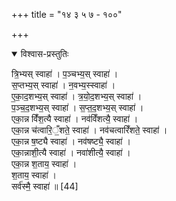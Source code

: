 +++
title = "१४ ३ ५ ७ - १००"

+++

<details open><summary>विश्वास-प्रस्तुतिः</summary>

त्रि॒भ्यस् स्वाहा॑ । प॒ञ्चभ्य॒स् स्वाहा॑ ।  
स॒प्तभ्य॒स् स्वाहा॑ । न॒वभ्य॒स्स्वाहा॑ ।  
ए॒का॒द॒शभ्य॒स् स्वाहा॑ । त्र॒यो॒द॒शभ्य॒स् स्वाहा॑ ।  
प॒ञ्च॒द॒शभ्य॒स् स्वाहा॑ । स॒प्त॒द॒शभ्य॒स् स्वाहा॑ ।  
एका॒न्न विँ॑श॒त्यै स्वाहा॑ । नव॑विँशत्यै॒ स्वाहा॑ ।  
एका॒न्न च॑त्वारि॒ँ॒शते॒ स्वाहा॑ । नव॑चत्वारिँशते॒ स्वाहा॑ ।  
एका॒न्न ष॒ष्ट्यै स्वाहा॑ । नव॑षष्ट्यै॒ स्वाहा॑ ।  
एका॒न्नाशी॒त्यै स्वाहा॑ । नवा॑शीत्यै॒ स्वाहा॑ ।  
एका॒न्न श॒ताय॒ स्वाहा॑ ।  
श॒ताय॒ स्वाहा॑ ।  
सर्व॑स्मै॒ स्वाहा॑ ॥ [44]
</details>



